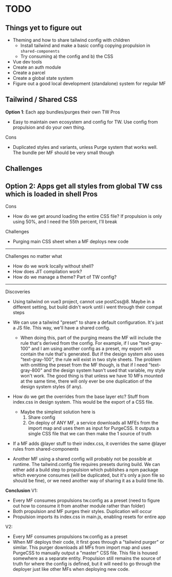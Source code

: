 # TODO

## Things yet to figure out
- Theming and how to share tailwind config with children
  - Install tailwind and make a basic config copying propulsion in `shared-components`
  - Try consuming a) the config and b) the CSS
- Vue dev tools
- Create an auth module
- Create a parcel
- Create a global state system
- Figure out a good local development (standalone) system for regular MF

## Tailwind / Shared CSS
**Option 1**: Each app bundles/purges their own TW
Pros
- Easy to maintain own ecosystem and config for TW. Use config from propulsion and do your own thing.

Cons
- Duplicated styles and variants, unless Purge system that works well. The bundle per MF should be very small though

Challenges
- 

**Option 2**: Apps get all styles from global TW css which is loaded in shell
Pros
- 

Cons
- How do we get around loading the entire CSS file? If propulsion is only using 50%, and I need the 55th percent, I'll break

Challenges
- Purging main CSS sheet when a MF deploys new code

----------
Challenges no matter what
- How do we work locally without shell?
- How does JIT compilation work?
- How do we manage a theme? Part of TW config?

---------
Discoveries
- Using tailwind on vue3 project, cannot use postCss@8. Maybe in a different setting, but build didn't work until i went through their compat steps

- We can use a tailwind "preset" to share a default configuration. It's just a JS file. This way, we'll have a shared config.
  - When doing this, part of the purging means the MF will include the rule that's derived from the config. For example, if I use "text-gray-100" and I am using another config as a preset, my export will contain the rule that's generated. But if the design system also uses "text-gray-100", the rule will exist in two style sheets. The problem with omitting the preset from the MF though, is that if I need "text-gray-800" and the design system hasn't used that variable, my style won't work. The good thing is that unless we have 10 MFs mounted at the same time, there will only ever be one duplication of the design system styles (if any).
- How do we get the overrides from the base layer etc? Stuff from index.css in design system. This would be the export of a CSS file.
  - Maybe the simplest solution here is
    1. Share config 
    2. On deploy of ANY MF, a service downloads all MFEs from the import map and uses them as input for PurgeCSS. It outputs a single CSS file that we can then make the 1 source of truth

- If a MF adds @layer stuff to their index.css, it overrides the same @layer rules from shared-components

- Another MF using a shared config will probably not be possible at runtime. The tailwind.config file requires presets during build. We can either add a build step to propulsion which publishes a npm package which everyone consumes (will be duplicated, but it's only a json file so should be fine), or we need another way of sharing it as a build time lib.

**Conclusion**
V1: 
  - Every MF consumes propulsions tw.config as a preset (need to figure out how to consume it from another module rather than folder)
  - Both propulsion and MF purges their styles. Duplication will occur
  - Propulsion imports its index.css in main.js, enabling resets for entire app

V2:
  - Every MF consumes propulsions tw.config as a preset
  - When MF deploys their code, it first goes through a "tailwind purger" or similar. This purger downloads all MFs from import map and uses PurgeCSS to manually output a "master" CSS file. This file is housed somewhere as a separate entity. Propulsion still remains the source of truth for where the config is defined, but it will need to go through the deployer just like other MFs when deploying new code.
